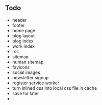 
## Todo

* header
* footer
* home page
* blog layout
* blog index
* work index
* rss
* sitemap
* human sitemap
* favicons
* social images
* newsletter signup
* register service worker
* turn inlined css into local css file in cache
* save for later
* 
